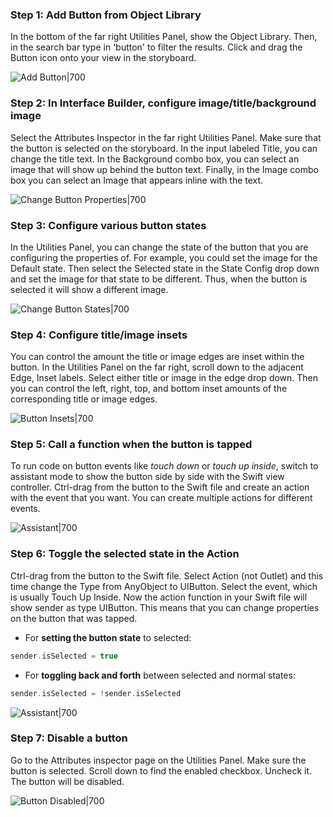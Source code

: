 ### Step 1: Add Button from Object Library
In the bottom of the far right Utilities Panel, show the Object Library. Then, in the search bar type in 'button' to filter the results. Click and drag the Button icon onto your view in the storyboard.  

![Add Button|700](http://i.imgur.com/TtyGj0S.gif)

### Step 2: In Interface Builder, configure image/title/background image
Select the Attributes Inspector in the far right Utilities Panel. Make sure that the button is selected on the storyboard. In the input labeled Title, you can change the title text. In the Background combo box, you can select an image that will show up behind the button text. Finally, in the Image combo box you can select an Image that appears inline with the text.  

![Change Button Properties|700](http://i.imgur.com/1Q2KgJV.gif)

### Step 3: Configure various button states
In the Utilities Panel, you can change the state of the button that you are configuring the properties of. For example, you could set the image for the Default state. Then select the Selected state in the State Config drop down and set the image for that state to be different. Thus, when the button is selected it will show a different image.  

![Change Button States|700](http://i.imgur.com/mFcyb1W.gif)

### Step 4: Configure title/image insets
You can control the amount the title or image edges are inset within the button. In the Utilities Panel on the far right, scroll down to the adjacent Edge, Inset labels. Select either title or image in the edge drop down. Then you can control the left, right, top, and bottom inset amounts of the corresponding title or image edges.  

![Button Insets|700](http://i.imgur.com/72kMTmW.gif)

### Step 5: Call a function when the button is tapped
To run code on button events like *touch down* or *touch up inside*, switch to assistant mode to show the button side by side with the Swift view controller. Ctrl-drag from the button to the Swift file and create an action with the event that you want. You can create multiple actions for different events.

![Assistant|700](http://i.imgur.com/L2bdou3.gif)

### Step 6: Toggle the selected state in the Action
Ctrl-drag from the button to the Swift file. Select Action (not Outlet) and this time change the Type from AnyObject to UIButton. Select the event, which is usually Touch Up Inside. Now the action function in your Swift file will show sender as type UIButton. This means that you can change properties on the button that was tapped.

- For **setting the button state** to selected: 
```swift
sender.isSelected = true
```
- For **toggling back and forth** between selected and normal states: 
```swift
sender.isSelected = !sender.isSelected
```
  
![Assistant|700](http://i.imgur.com/0deF0SS.gif)

### Step 7: Disable a button
Go to the Attributes inspector page on the Utilities Panel. Make sure the button is selected. Scroll down to find the enabled checkbox. Uncheck it. The button will be disabled.  

![Button Disabled|700](http://i.imgur.com/cvL07jj.gif)